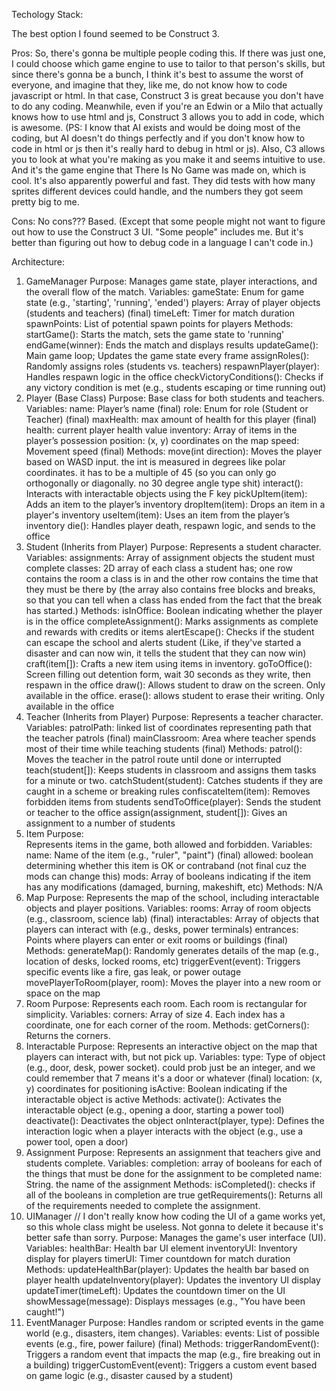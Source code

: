 Techology Stack:

The best option I found seemed to be Construct 3.

Pros: So, there's gonna be multiple people coding this. If there was just one, I could choose which game engine to use to tailor to that person's skills, but since there's gonna be a bunch, I think it's best to assume the worst of everyone, and imagine that they, like me, do not know how to code javascript or html. In that case, Construct 3 is great because you don't have to do any coding. Meanwhile, even if you're an Edwin or a Milo that actually knows how to use html and js, Construct 3 allows you to add in code, which is awesome. (PS: I know that AI exists and would be doing most of the coding, but AI doesn't do things perfectly and if you don't know how to code in html or js then it's really hard to debug in html or js). Also, C3 allows you to look at what you're making as you make it and seems intuitive to use. And it's the game engine that There Is No Game was made on, which is cool. It's also apparently powerful and fast. They did tests with how many sprites different devices could handle, and the numbers they got seem pretty big to me.

Cons: No cons??? Based. (Except that some people might not want to figure out how to use the Construct 3 UI. "Some people" includes me. But it's better than figuring out how to debug code in a language I can't code in.)



Architecture:

1. GameManager
    Purpose:
        Manages game state, player interactions, and the overall flow of the match.
    Variables:
        gameState: Enum for game state (e.g., 'starting', 'running', 'ended')
        players: Array of player objects (students and teachers) (final)
        timeLeft: Timer for match duration
        spawnPoints: List of potential spawn points for players
    Methods:
        startGame(): Starts the match, sets the game state to 'running'
        endGame(winner): Ends the match and displays results
        updateGame(): Main game loop; Updates the game state every frame
        assignRoles(): Randomly assigns roles (students vs. teachers)
        respawnPlayer(player): Handles respawn logic in the office
        checkVictoryConditions(): Checks if any victory condition is met (e.g., students escaping or time running out)
2. Player (Base Class)
    Purpose:
        Base class for both students and teachers.
    Variables:
        name: Player’s name (final)
        role: Enum for role (Student or Teacher) (final)
        maxHealth: max amount of health for this player (final)
        health: current player health value
        inventory: Array of items in the player’s possession
        position: (x, y) coordinates on the map
        speed: Movement speed  (final)
    Methods:
        move(int direction): Moves the player based on WASD input. the int is measured in degrees like polar coordinates. it has to be a multiple of 45 (so you can only go orthogonally or diagonally. no 30 degree angle type shit)
        interact(): Interacts with interactable objects using the F key
        pickUpItem(item): Adds an item to the player’s inventory
        dropItem(item): Drops an item in a player's inventory
        useItem(item): Uses an item from the player’s inventory
        die(): Handles player death, respawn logic, and sends to the office
3. Student (Inherits from Player)
    Purpose:
        Represents a student character.
    Variables:
        assignments: Array of assignment objects the student must complete
        classes: 2D array of each class a student has; one row contains the room a class is in and the other row contains the time that they must be there by (the array also contains free blocks and breaks, so that you can tell when a class has ended from the fact that the break has started.)
    Methods:
        isInOffice: Boolean indicating whether the player is in the office
        completeAssignment(): Marks assignments as complete and rewards with credits or items
        alertEscape(): Checks if the student can escape the school and alerts student (Like, if they've started a disaster and can now win, it tells the student that they can now win)
        craft(item[]): Crafts a new item using items in inventory.
        goToOffice(): Screen filling out detention form, wait 30 seconds as they write, then respawn in the office
        draw(): Allows student to draw on the screen. Only available in the office.
        erase(): allows student to erase their writing. Only available in the office
4. Teacher (Inherits from Player)
    Purpose:
        Represents a teacher character.
    Variables:
        patrolPath: linked list of coordinates representing path that the teacher patrols (final)
        mainClassroom: Area where teacher spends most of their time while teaching students (final)
    Methods:
        patrol(): Moves the teacher in the patrol route until done or interrupted
        teach(student[]): Keeps students in classroom and assigns them tasks for a minute or two.
        catchStudent(student): Catches students if they are caught in a scheme or breaking rules
        confiscateItem(item): Removes forbidden items from students
        sendToOffice(player): Sends the student or teacher to the office
        assign(assignment, student[]): Gives an assignment to a number of students
5. Item
    Purpose:    
        Represents items in the game, both allowed and forbidden.
    Variables:
        name: Name of the item (e.g., "ruler", "paint") (final)
        allowed: boolean determining whether this item is OK or contraband (not final cuz the mods can change this)
        mods: Array of booleans indicating if the item has any modifications (damaged, burning, makeshift, etc)
    Methods:
        N/A
6. Map
    Purpose:
        Represents the map of the school, including interactable objects and player positions.
    Variables:
        rooms: Array of room objects (e.g., classroom, science lab) (final)
        interactables: Array of objects that players can interact with (e.g., desks, power terminals)
        entrances: Points where players can enter or exit rooms or buildings (final)
    Methods:
        generateMap(): Randomly generates details of the map (e.g., location of desks, locked rooms, etc)
        triggerEvent(event): Triggers specific events like a fire, gas leak, or power outage
        movePlayerToRoom(player, room): Moves the player into a new room or space on the map
7. Room
    Purpose:
        Represents each room. Each room is rectangular for simplicity.
    Variables:
        corners: Array of size 4. Each index has a coordinate, one for each corner of the room.
    Methods:
        getCorners(): Returns the corners.
8. Interactable
    Purpose:
        Represents an interactive object on the map that players can interact with, but not pick up.
    Variables:
        type: Type of object (e.g., door, desk, power socket). could prob just be an integer, and we could remember that 7 means it's a door or whatever (final)
        location: (x, y) coordinates for positioning
        isActive: Boolean indicating if the interactable object is active
    Methods:
        activate(): Activates the interactable object (e.g., opening a door, starting a power tool)
        deactivate(): Deactivates the object
        onInteract(player, type): Defines the interaction logic when a player interacts with the object (e.g., use a power tool, open a door)
9. Assignment
    Purpose:
        Represents an assignment that teachers give and students complete.
    Variables:
        completion: array of booleans for each of the things that must be done for the assignment to be completed
        name: String. the name of the assignment
    Methods:
        isCompleted(): checks if all of the booleans in completion are true
        getRequirements(): Returns all of the requirements needed to complete the assignment.
10. UIManager // I don't really know how coding the UI of a game works yet, so this whole class might be useless. Not gonna to delete it because it's better safe than sorry.
    Purpose:
        Manages the game's user interface (UI).
    Variables:
        healthBar: Health bar UI element
        inventoryUI: Inventory display for players
        timerUI: Timer countdown for match duration
    Methods:
        updateHealthBar(player): Updates the health bar based on player health
        updateInventory(player): Updates the inventory UI display
        updateTimer(timeLeft): Updates the countdown timer on the UI
        showMessage(message): Displays messages (e.g., "You have been caught!")
11. EventManager
    Purpose:
        Handles random or scripted events in the game world (e.g., disasters, item changes).
    Variables:
        events: List of possible events (e.g., fire, power failure) (final)
    Methods:
        triggerRandomEvent(): Triggers a random event that impacts the map (e.g., fire breaking out in a building)
        triggerCustomEvent(event): Triggers a custom event based on game logic (e.g., disaster caused by a student)